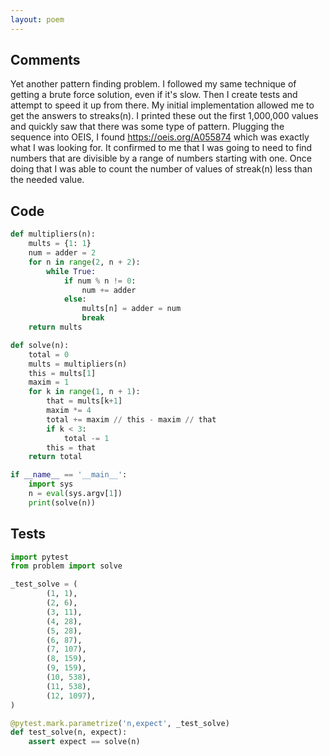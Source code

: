 ```yaml
---
layout: poem
---
```


## Comments

Yet another pattern finding problem.  I followed my same technique of getting a
brute force solution, even if it's slow.  Then I create tests and attempt to
speed it up from there.  My initial implementation allowed me to get the
answers to streaks(n).  I printed these out the first 1,000,000 values and
quickly saw that there was some type of pattern.  Plugging the sequence into
OEIS, I found https://oeis.org/A055874 which was exactly what I was looking
for.  It confirmed to me that I was going to need to find numbers that are
divisible by a range of numbers starting with one. Once doing that I was able
to count the number of values of streak(n) less than the needed value.

## Code

```python
def multipliers(n):
    mults = {1: 1}
    num = adder = 2
    for n in range(2, n + 2):
        while True:
            if num % n != 0:
                num += adder
            else:
                mults[n] = adder = num
                break
    return mults

def solve(n):
    total = 0
    mults = multipliers(n)
    this = mults[1]
    maxim = 1
    for k in range(1, n + 1):
        that = mults[k+1]
        maxim *= 4
        total += maxim // this - maxim // that
        if k < 3:
            total -= 1
        this = that
    return total

if __name__ == '__main__':
    import sys
    n = eval(sys.argv[1])
    print(solve(n))
```

## Tests

```python
import pytest
from problem import solve

_test_solve = (
        (1, 1),
        (2, 6),
        (3, 11),
        (4, 28),
        (5, 28),
        (6, 87),
        (7, 107),
        (8, 159),
        (9, 159),
        (10, 538),
        (11, 538),
        (12, 1097),
)

@pytest.mark.parametrize('n,expect', _test_solve)
def test_solve(n, expect):
    assert expect == solve(n)
```
